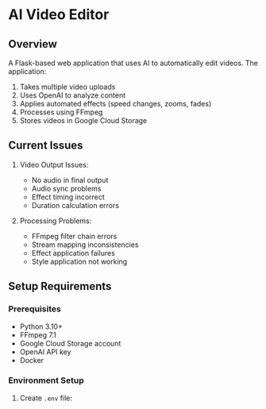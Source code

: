 # AI Video Editor

## Overview
A Flask-based web application that uses AI to automatically edit videos. The application:
1. Takes multiple video uploads
2. Uses OpenAI to analyze content
3. Applies automated effects (speed changes, zooms, fades)
4. Processes using FFmpeg
5. Stores videos in Google Cloud Storage

## Current Issues
1. Video Output Issues:
   - No audio in final output
   - Audio sync problems
   - Effect timing incorrect
   - Duration calculation errors

2. Processing Problems:
   - FFmpeg filter chain errors
   - Stream mapping inconsistencies
   - Effect application failures
   - Style application not working

## Setup Requirements

### Prerequisites
- Python 3.10+
- FFmpeg 7.1
- Google Cloud Storage account
- OpenAI API key
- Docker

### Environment Setup
1. Create `.env` file: 